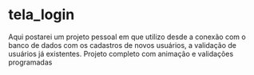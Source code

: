 # tela_login
Aqui postarei um projeto pessoal em que utilizo desde a conexão com o banco de dados com os cadastros de novos usuários, a validação de usuários já existentes. Projeto completo com animação e validações programadas
